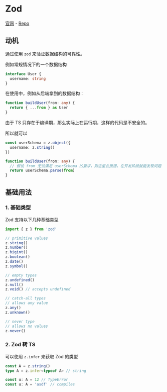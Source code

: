 # Zod

[官网](https://zod.dev/) - [Repo](https://github.com/colinhacks/zod)

## 动机

通过使用 `zod` 来验证数据结构的可靠性。

例如常规情况下的一个数据结构 

```ts
interface User {
  username: string
}
```

在使用中，例如从后端拿到的数据结构：

```ts
function buildUser(from: any) {
  return { ...from } as User
}
```

由于 TS 只存在于编译期，那么实际上在运行期，这样的代码是不安全的。

所以就可以

```ts
const userSchema = z.object({
  username: z.string()
})

function buildUser(from: any) {
  // 假设 from 无法满足 userSchema 的要求，则这里会报错，在开发阶段就能发现问题
  return userSchema.parse(from)
}
```

## 基础用法

### 1. 基础类型

Zod 支持以下几种基础类型

```ts
import { z } from 'zod'

// primitive values
z.string()
z.number()
z.bigint()
z.boolean()
z.date()
z.symbol()

// empty types
z.undefined()
z.null()
z.void() // accepts undefined

// catch-all types
// allows any value
z.any()
z.unknown()

// never type
// allows no values
z.never()
```

### 2. Zod 转 TS 

可以使用 `z.infer` 来获取 Zod 的类型

```ts
const A = z.string()
type A = z.infer<typeof A> // string

const u: A = 12 // TypeError
const u: A = 'asdf' // compiles
```
